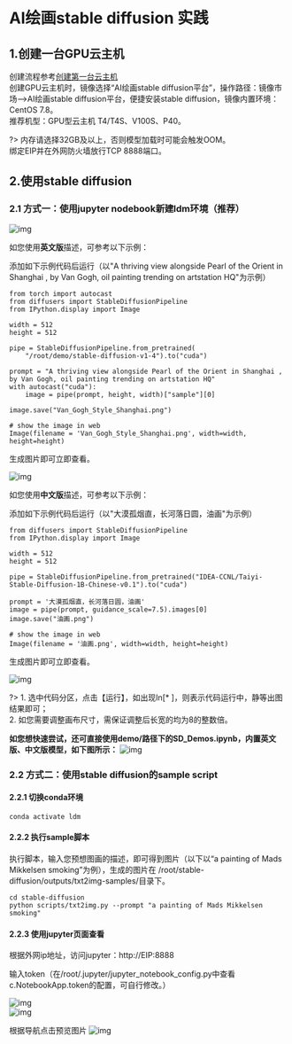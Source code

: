 # AI绘画stable diffusion 实践

## 1.创建一台GPU云主机
创建流程参考[创建第一台云主机](https://docs.ucloud.cn/uhost/newuser/briefguide)</br>
创建GPU云主机时，镜像选择“AI绘画stable diffusion平台”，操作路径：镜像市场——>AI绘画stable diffusion平台，便捷安装stable diffusion，镜像内置环境：CentOS 7.8。</br> 
推荐机型：GPU型云主机 T4/T4S、V100S、P40。

?> 内存请选择32GB及以上，否则模型加载时可能会触发OOM。</br> 
绑定EIP并在外网防火墙放行TCP 8888端口。
   
 ## 2.使用stable diffusion
 ### 2.1 方式一：使用jupyter nodebook新建ldm环境（推荐）
![img](/images/practice/ldm1.png)

如您使用**英文版**描述，可参考以下示例：

添加如下示例代码后运行（以"A thriving view alongside Pearl of the Orient in Shanghai , by Van Gogh, oil painting trending on artstation HQ"为示例）
```
from torch import autocast
from diffusers import StableDiffusionPipeline
from IPython.display import Image
 
width = 512
height = 512
 
pipe = StableDiffusionPipeline.from_pretrained(
    "/root/demo/stable-diffusion-v1-4").to("cuda")
 
prompt = "A thriving view alongside Pearl of the Orient in Shanghai , by Van Gogh, oil painting trending on artstation HQ"
with autocast("cuda"):
    image = pipe(prompt, height, width)["sample"][0] 
     
image.save("Van_Gogh_Style_Shanghai.png")
 
# show the image in web
Image(filename = 'Van_Gogh_Style_Shanghai.png', width=width, height=height)
```
生成图片即可立即查看。

![img](/images/practice/ldm2.png)


如您使用**中文版**描述，可参考以下示例：

添加如下示例代码后运行（以"大漠孤烟直，长河落日圆，油画"为示例）
```
from diffusers import StableDiffusionPipeline
from IPython.display import Image

width = 512
height = 512

pipe = StableDiffusionPipeline.from_pretrained("IDEA-CCNL/Taiyi-Stable-Diffusion-1B-Chinese-v0.1").to("cuda")

prompt = '大漠孤烟直，长河落日圆，油画'
image = pipe(prompt, guidance_scale=7.5).images[0]  
image.save("油画.png")

# show the image in web
Image(filename = '油画.png', width=width, height=height) 
```
生成图片即可立即查看。

![img](/images/practice/ldm3.png)

?> 1. 选中代码分区，点击【运行】，如出现In[* ]，则表示代码运行中，静等出图结果即可；</br>
   2. 如您需要调整画布尺寸，需保证调整后长宽的均为8的整数倍。

**如您想快速尝试，还可直接使用demo/路径下的SD_Demos.ipynb，内置英文版、中文版模型，如下图所示：**
![img](/images/practice/SD_Demos.png)

 
### 2.2 方式二：使用stable diffusion的sample script
#### 2.2.1 切换conda环境

```
conda activate ldm
```
#### 2.2.2 执行sample脚本
执行脚本，输入您预想图画的描述，即可得到图片（以下以“a painting of Mads Mikkelsen smoking”为例），生成的图片在 /root/stable-diffusion/outputs/txt2img-samples/目录下。
```
cd stable-diffusion
python scripts/txt2img.py --prompt "a painting of Mads Mikkelsen smoking"
```
#### 2.2.3 使用jupyter页面查看
根据外网ip地址，访问jupyter：http://EIP:8888

输入token（在/root/.jupyter/jupyter_notebook_config.py中查看c.NotebookApp.token的配置，可自行修改。）

![img](/images/practice/jupyter2.png) </br>
![img](/images/practice/jupyter3.png)

根据导航点击预览图片
![img](/images/practice/jupyter5.png)



 
   
   
   
